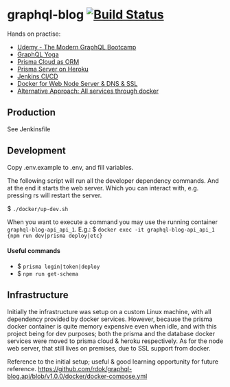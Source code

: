 # graphql-blog [![Build Status](https://jenkins.rdok.dev/buildStatus/icon?job=graphql-blog%2Fapi)](https://jenkins.rdok.dev/view/Training/job/graphql-blog/job/api/)
Hands on practise: 
- [Udemy - The Modern GraphQL Bootcamp](https://www.udemy.com/course/graphql-bootcamp/)
- [GraphQL Yoga](https://github.com/prisma-labs/graphql-yoga)
- [Prisma Cloud as ORM](https://www.prisma.io/cloud)
- [Prisma Server on Heroku](https://www.prisma.io/blog/heroku-integration-homihof6eifi)
- [Jenkins CI/CD](https://jenkins.rdok.dev/view/Training/job/graphql-blog/)
- [Docker for Web Node Server & DNS & SSL](https://github.com/rdok/graphql-blog.api/tree/master/docker)
- [Alternative Approach: All services through docker](https://github.com/rdok/graphql-blog.api/tree/v1.0.0)

## Production
See Jenkinsfile

## Development
Copy .env.example to .env, and fill variables.

The following script will run all the developer dependency commands. 
And at the end it starts the web server. Which you can interact with, e.g. pressing rs will restart the server.

$ `./docker/up-dev.sh`

When you want to execute a command you may use the running container 
`graphql-blog-api_api_1`. E.g.: 
$ `docker exec -it graphql-blog-api_api_1 {npm run dev|prisma deploy|etc}`


#### Useful commands 
- $ `prisma login|token|deploy`
- $ `npm run get-schema`


## Infrastructure
Initially the infrastructure was setup on a custom Linux machine, with all dependency provided by docker services. However, because the prisma docker container is quite memory expensive even when idle, and with this project being for dev purposes; both the prisma and the database docker services were moved to prisma cloud & heroku respectively.
As for the node web server, that still lives on premises, due to SSL support from docker.

Reference to the initial setup; useful & good learning opportunity for future reference.
https://github.com/rdok/graphql-blog.api/blob/v1.0.0/docker/docker-compose.yml
